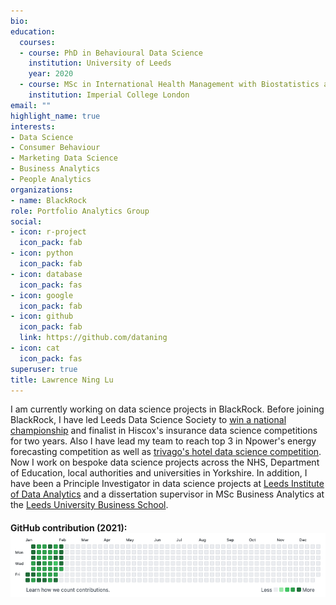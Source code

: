 ```yaml
---
bio: 
education:
  courses:
  - course: PhD in Behavioural Data Science
    institution: University of Leeds
    year: 2020
  - course: MSc in International Health Management with Biostatistics and Epidemiology
    institution: Imperial College London
email: ""
highlight_name: true
interests:
- Data Science
- Consumer Behaviour 
- Marketing Data Science
- Business Analytics
- People Analytics
organizations:
- name: BlackRock
role: Portfolio Analytics Group
social:
- icon: r-project
  icon_pack: fab
- icon: python
  icon_pack: fab
- icon: database
  icon_pack: fas
- icon: google
  icon_pack: fab
- icon: github
  icon_pack: fab
  link: https://github.com/dataning
- icon: cat
  icon_pack: fas
superuser: true
title: Lawrence Ning Lu
---
```


I am currently working on data science projects in BlackRock. Before joining BlackRock, I have led Leeds Data Science Society to [win a national championship]((https://www.hiscoxgroup.com/blog/hiscox/leeds-crowned-winners-hiscox-university-challenge) ) and finalist in Hiscox's insurance data science competitions for two years. Also I have lead my team to reach top 3 in Npower's energy forecasting competition as well as [trivago's hotel data science competition](http://bit.ly/2BwC2Wd). Now I work on bespoke data science projects across the NHS, Department of Education, local authorities and universities in Yorkshire. In addition, I have been a Principle Investigator in data science projects at [Leeds Institute of Data Analytics](https://lida.leeds.ac.uk/) and a dissertation supervisor in MSc Business Analytics at the [Leeds University Business School](https://business.leeds.ac.uk). 

#### GitHub contribution (2021): <img src="github_chart.png" />

